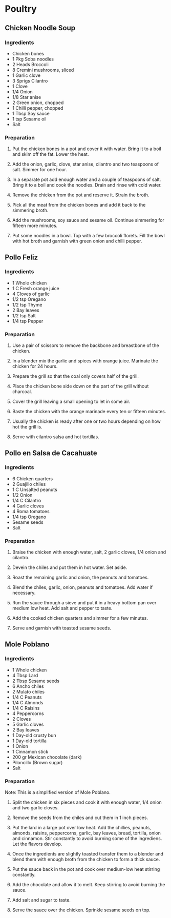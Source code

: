 # Poultry

<div style="page-break-after: always; visibility: hidden"></div>


## <a name="Chicken Noodle Soup"></a> Chicken Noodle Soup

### Ingredients

* Chicken bones
* 1 Pkg Soba noodles
* 2 Heads Broccoli
* 8 Cremini mushrooms, sliced
* 1 Garlic clove
* 3 Sprigs Cilantro
* 1 Clove
* 1/4 Onion
* 1/8 Star anise
* 2 Green onion, chopped
* 1 Chilli pepper, chopped
* 1 Tbsp Soy sauce
* 1 tsp Sesame oil
* Salt

### Preparation

1. Put the chicken bones in a pot and cover it with water. Bring it to a boil and skim off the fat. Lower the heat.

1. Add the onion, garlic, clove, star anise, cilantro and two teaspoons of salt. Simmer for one hour.

1. In a separate pot add enough water and a couple of teaspoons of salt. Bring it to a boil and cook the noodles. Drain and rinse with cold water.

1. Remove the chicken from the pot and reserve it. Strain the broth.

1. Pick all the meat from the chicken bones and add it back to the simmering broth.

1. Add the mushrooms, soy sauce and sesame oil. Continue simmering for fifteen more minutes.

1. Put some noodles in a bowl. Top with a few broccoli florets. Fill the bowl with hot broth and garnish with green onion and chilli pepper.



<div style="page-break-after: always; visibility: hidden"></div>

## <a name="Pollo Feliz"></a> Pollo Feliz

### Ingredients

* 1 Whole chicken
* 1 C Fresh orange juice
* 4 Cloves of garlic
* 1/2 tsp Oregano
* 1/2 tsp Thyme
* 2 Bay leaves
* 1/2 tsp Salt
* 1/4 tsp Pepper

### Preparation

1. Use a pair of scissors to remove the backbone and breastbone of the chicken.

1. In a blender mix the garlic and spices with orange juice. Marinate the chicken for 24 hours.

1. Prepare the grill so that the coal only covers half of the grill.

1. Place the chicken bone side down on the part of the grill without charcoal.

1. Cover the grill leaving a small opening to let in some air.

1. Baste the chicken with the orange marinade every ten or fifteen minutes.

1. Usually the chicken is ready after one or two hours depending on how hot the grill is.

1. Serve with cilantro salsa and hot tortillas.


<div style="page-break-after: always; visibility: hidden"></div>


## <a name="Pollo en Salsa de Cacahuate"></a> Pollo en Salsa de Cacahuate

### Ingredients

* 6 Chicken quarters
* 2 Guajillo chiles
* 1 C Unsalted peanuts
* 1/2 Onion
* 1/4 C Cilantro
* 4 Garlic cloves
* 4 Roma tomatoes
* 1/4 tsp Oregano
* Sesame seeds
* Salt

### Preparation

1. Braise the chicken with enough water, salt, 2 garlic cloves, 1/4 onion and cilantro.

1. Devein the chiles and put them in hot water. Set aside.

1. Roast the remaining garlic and onion, the peanuts and tomatoes.

1. Blend the chiles, garlic, onion, peanuts and tomatoes. Add water if necessary.

1. Run the sauce through a sieve and put it in a heavy bottom pan over medium low heat. Add salt and pepper to taste.

1. Add the cooked chicken quarters and simmer for a few minutes.

1. Serve and garnish with toasted sesame seeds.


<div style="page-break-after: always; visibility: hidden"></div>


## <a name="Mole Poblano"></a> Mole Poblano

### Ingredients

* 1 Whole chicken
* 4 Tbsp Lard
* 2 Tbsp Sesame seeds
* 6 Ancho chiles
* 2 Mulato chiles
* 1/4 C Peanuts
* 1/4 C Almonds
* 1/4 C Raisins
* 4 Peppercorns
* 2 Cloves
* 5 Garlic cloves
* 2 Bay leaves
* 1 Day-old crusty bun
* 1 Day-old tortilla
* 1 Onion
* 1 Cinnamon stick
* 200 gr Mexican chocolate (dark)
* Piloncillo (Brown sugar)
* Salt

### Preparation

Note: This is a simplified version of Mole Poblano.

1. Split the chicken in six pieces and cook it with enough water, 1/4 onion and two garlic cloves.

1. Remove the seeds from the chiles and cut them in 1 inch pieces.

1. Put the lard in a large pot over low heat. Add the chillies, peanuts, almonds, raisins, peppercorns, garlic, bay leaves, bread, tortilla, onion and cinnamon. Stir constantly to avoid burning some of the ingrediens. Let the flavors develop.

1. Once the ingredients are slightly toasted transfer them to a blender and blend them with enough broth from the chicken to form a thick sauce.

1. Put the sauce back in the pot and cook over medium-low heat stirring constantly.

1. Add the chocolate and allow it to melt. Keep stirring to avoid burning the sauce.

1. Add salt and sugar to taste.

1. Serve the sauce over the chicken. Sprinkle sesame seeds on top.


<div style="page-break-after: always; visibility: hidden"></div>
